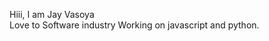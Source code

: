 Hiii, I am Jay Vasoya <br/>
Love to Software industry
Working on javascript and python.

<!---
jp-vasoya-02/jp-vasoya-02 is a ✨ special ✨ repository because its `README.md` (this file) appears on your GitHub profile.
You can click the Preview link to take a look at your changes.
--->
